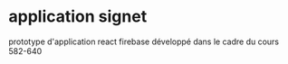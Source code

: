# application signet

prototype d'application react firebase développé dans le cadre du cours 582-640